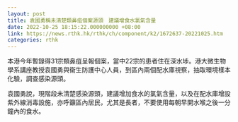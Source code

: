 ```yaml
---
layout: post
title: 袁國勇稱未清楚類鼻疽個案源頭　建議增食水氯氣含量
date: 2022-10-25 18:15:22.000000000 +08:00
link: https://news.rthk.hk/rthk/ch/component/k2/1672637-20221025.htm
categories: rthk
---
```


本港今年暫錄得31宗類鼻疽呈報個案，當中22宗的患者住在深水埗。港大微生物學系講座教授袁國勇與衞生防護中心人員，到區內兩個配水庫視察，抽取環境樣本化驗，調查感染源頭。

袁國勇說，現階段未清楚感染源頭，建議增加食水的氯氣含量，以及在配水庫增設紫外線消毒設施，亦呼籲區內居民，尤其是長者，不要使用每朝早開水喉之後一分鐘內的食水。
